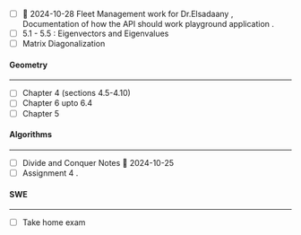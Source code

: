 - [ ] 📅 2024-10-28 Fleet Management work for Dr.Elsadaany , Documentation of how the API should work playground application . 
- [ ] 5.1 - 5.5 : Eigenvectors and Eigenvalues 
- [ ] Matrix Diagonalization 

#### Geometry
___
- [ ] Chapter 4 (sections 4.5-4.10)
- [ ] Chapter 6 upto 6.4
- [ ] Chapter 5 

#### Algorithms
___
- [ ] Divide and Conquer Notes 📅 2024-10-25 
- [ ] Assignment 4 . 

#### SWE 
___
- [ ] Take home exam 
